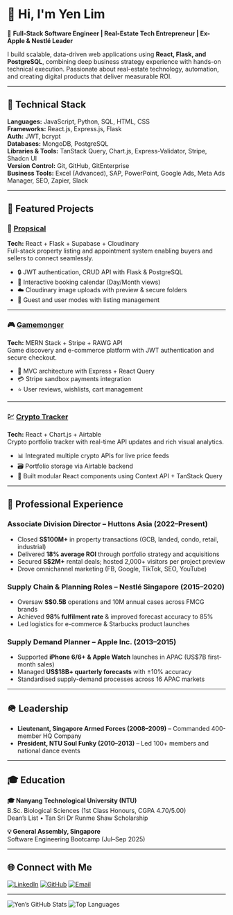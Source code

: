 # 👋 Hi, I'm Yen Lim

🚀 **Full-Stack Software Engineer | Real-Estate Tech Entrepreneur | Ex-Apple & Nestlé Leader**

I build scalable, data-driven web applications using **React, Flask, and PostgreSQL**, combining deep business strategy experience with hands-on technical execution. Passionate about real-estate technology, automation, and creating digital products that deliver measurable ROI.

---

## 🧩 Technical Stack

**Languages:** JavaScript, Python, SQL, HTML, CSS  
**Frameworks:** React.js, Express.js, Flask  
**Auth:** JWT, bcrypt  
**Databases:** MongoDB, PostgreSQL  
**Libraries & Tools:** TanStack Query, Chart.js, Express-Validator, Stripe, Shadcn UI  
**Version Control:** Git, GitHub, GitEnterprise  
**Business Tools:** Excel (Advanced), SAP, PowerPoint, Google Ads, Meta Ads Manager, SEO, Zapier, Slack  

---

## 💼 Featured Projects

### 🏡 [Propsical](https://beautiful-bombolone-9bdb59.netlify.app/)
**Tech:** React + Flask + Supabase + Cloudinary  
Full-stack property listing and appointment system enabling buyers and sellers to connect seamlessly.

- 🔒 JWT authentication, CRUD API with Flask & PostgreSQL  
- 📅 Interactive booking calendar (Day/Month views)  
- ☁️ Cloudinary image uploads with preview & secure folders  
- 👥 Guest and user modes with listing management  

---

### 🎮 [Gamemonger](https://github.com/yensg/Gamemonger)
**Tech:** MERN Stack + Stripe + RAWG API  
Game discovery and e-commerce platform with JWT authentication and secure checkout.

- 🧩 MVC architecture with Express + React Query  
- 💳 Stripe sandbox payments integration  
- ⭐ User reviews, wishlists, cart management  

---

### 💹 [Crypto Tracker](https://github.com/yensg/CryptoTracker)
**Tech:** React + Chart.js + Airtable  
Crypto portfolio tracker with real-time API updates and rich visual analytics.

- 📊 Integrated multiple crypto APIs for live price feeds  
- 🗃️ Portfolio storage via Airtable backend  
- 🧠 Built modular React components using Context API + TanStack Query  

---

## 🏢 Professional Experience

### **Associate Division Director – Huttons Asia (2022–Present)**
- Closed **S$100M+** in property transactions (GCB, landed, condo, retail, industrial)  
- Delivered **18% average ROI** through portfolio strategy and acquisitions  
- Secured **S$2M+** rental deals; hosted 2,000+ visitors per project preview  
- Drove omnichannel marketing (FB, Google, TikTok, SEO, YouTube)  

### **Supply Chain & Planning Roles – Nestlé Singapore (2015–2020)**
- Oversaw **S$0.5B** operations and 10M annual cases across FMCG brands  
- Achieved **98% fulfilment rate** & improved forecast accuracy to 85%  
- Led logistics for e-commerce & Starbucks product launches  

### **Supply Demand Planner – Apple Inc. (2013–2015)**
- Supported **iPhone 6/6+ & Apple Watch** launches in APAC (US$7B first-month sales)  
- Managed **US$18B+ quarterly forecasts** with ±10% accuracy  
- Standardised supply-demand processes across 16 APAC markets  

---

## 🪖 Leadership

- **Lieutenant, Singapore Armed Forces (2008–2009)** – Commanded 400-member HQ Company  
- **President, NTU Soul Funky (2010–2013)** – Led 100+ members and national dance events  

---

## 🎓 Education

**🎓 Nanyang Technological University (NTU)**  
B.Sc. Biological Sciences (1st Class Honours, CGPA 4.70/5.00)  
Dean’s List • Tan Sri Dr Runme Shaw Scholarship  

**💡 General Assembly, Singapore**  
Software Engineering Bootcamp (Jul–Sep 2025)

---

## 🌐 Connect with Me

[![LinkedIn](https://img.shields.io/badge/LinkedIn-Yen%20Lim-blue?style=flat-square&logo=linkedin)](https://www.linkedin.com/in/yenlim)
[![GitHub](https://img.shields.io/badge/GitHub-yensg-black?style=flat-square&logo=github)](https://github.com/yensg)
[![Email](https://img.shields.io/badge/Email-Limyenleong%40gmail.com-red?style=flat-square&logo=gmail)](mailto:Limyenleong@gmail.com)

---

![Yen’s GitHub Stats](https://github-readme-stats.vercel.app/api?username=yensg&show_icons=true&theme=radical)
![Top Languages](https://github-readme-stats.vercel.app/api/top-langs/?username=yensg&layout=compact&theme=radical)
